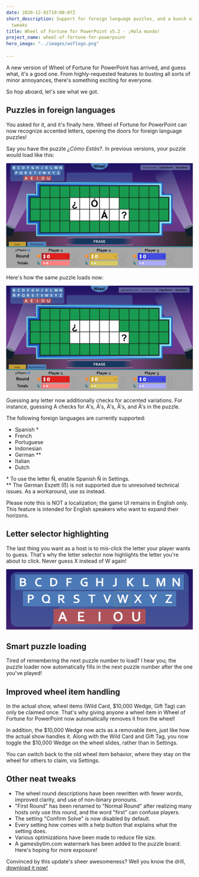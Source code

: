 ```yaml
---
date: 2020-12-01T19:00:07Z
short_description: Support for foreign language puzzles, and a bunch of quality-of-life
  tweaks
title: Wheel of Fortune for PowerPoint v5.2 - ¡Hola mundo!
project_name: wheel-of-fortune-for-powerpoint
hero_image: "../images/woflogo.png"

---
```

A new version of Wheel of Fortune for PowerPoint has arrived, and guess what, it's a good one. From highly-requested features to busting all sorts of minor annoyances, there's something exciting for everyone.

So hop aboard, let's see what we got.

## Puzzles in foreign languages

You asked for it, and it's finally here. Wheel of Fortune for PowerPoint can now recognize accented letters, opening the doors for foreign language puzzles!

Say you have the puzzle _¿Cómo Estás?_. In previous versions, your puzzle would load like this:

![](../images/wofspanishpuzzleold.png)

Here's how the same puzzle loads now:

![](../images/wofspanishpuzzle.png)

Guessing any letter now additionally checks for accented variations. For instance, guessing A checks for A's, Á's, À's, Â's, and Ä's in the puzzle.

The following foreign languages are currently supported:

* Spanish *
* French
* Portuguese
* Indonesian
* German **
* Italian
* Dutch

<p>

\* To use the letter Ñ, enable Spanish Ñ in Settings.<br>
\** The German Eszett (ẞ) is not supported due to unresolved technical issues. As a workaround, use ss instead.

</p>

Please note this is NOT a localization; the game UI remains in English only. This feature is intended for English speakers who want to expand their horizons.

## Letter selector highlighting

The last thing you want as a host is to mis-click the letter your player wants to guess. That's why the letter selector now highlights the letter you're about to click. Never guess X instead of W again!

![](../images/wofletterselectorhighlighting.png)

## Smart puzzle loading

Tired of remembering the next puzzle number to load? I hear you; the puzzle loader now automatically fills in the next puzzle number after the one you've played!

## Improved wheel item handling

In the actual show, wheel items (Wild Card, $10,000 Wedge, Gift Tag) can only be claimed once. That's why giving anyone a wheel item in Wheel of Fortune for PowerPoint now automatically removes it from the wheel!

In addition, the $10,000 Wedge now acts as a removable item, just like how the actual show handles it. Along with the Wild Card and Gift Tag, you now toggle the $10,000 Wedge on the wheel slides, rather than in Settings.

You can switch back to the old wheel item behavior, where they stay on the wheel for others to claim, via Settings.

## Other neat tweaks

* The wheel round descriptions have been rewritten with fewer words, improved clarity, and use of non-binary pronouns.
* "First Round" has been renamed to "Normal Round" after realizing many hosts only use this round, and the word "first" can confuse players.
* The setting "Confirm Solve" is now disabled by default.
* Every setting how comes with a help button that explains what the setting does.
* Various optimizations have been made to reduce file size.
* A gamesbytim.com watermark has been added to the puzzle board. Here's hoping for more exposure!

Convinced by this update's sheer awesomeness? Well you know the drill, [download it now!](/wheel-of-fortune-for-powerpoint/)